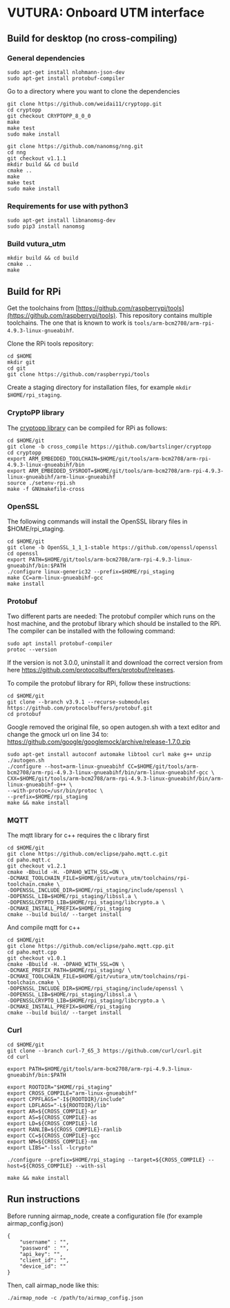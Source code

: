 # VUTURA: Onboard UTM interface

## Build for desktop (no cross-compiling)

### General dependencies
```
sudo apt-get install nlohmann-json-dev
sudo apt-get install protobuf-compiler
```

Go to a directory where you want to clone the dependencies

```
git clone https://github.com/weidai11/cryptopp.git
cd cryptopp
git checkout CRYPTOPP_8_0_0
make
make test
sudo make install
```

```
git clone https://github.com/nanomsg/nng.git
cd nng
git checkout v1.1.1
mkdir build && cd build
cmake ..
make
make test
sudo make install
```

### Requirements for use with python3
```
sudo apt-get install libnanomsg-dev
sudo pip3 install nanomsg
```

### Build vutura_utm
```
mkdir build && cd build
cmake ..
make
```

## Build for RPi

Get the toolchains from [https://github.com/raspberrypi/tools](https://github.com/raspberrypi/tools). This repository contains multiple toolchains. The one that is known to work is `tools/arm-bcm2708/arm-rpi-4.9.3-linux-gnueabihf`.

Clone the RPi tools repository:
```
cd $HOME
mkdir git
cd git
git clone https://github.com/raspberrypi/tools
```

Create a staging directory for installation files, for example `mkdir $HOME/rpi_staging`.

### CryptoPP library

The [cryptopp library](https://github.com/bartslinger/cryptopp) can be compiled for RPi as follows:

```
cd $HOME/git
git clone -b cross_compile https://github.com/bartslinger/cryptopp
cd cryptopp
export ARM_EMBEDDED_TOOLCHAIN=$HOME/git/tools/arm-bcm2708/arm-rpi-4.9.3-linux-gnueabihf/bin
export ARM_EMBEDDED_SYSROOT=$HOME/git/tools/arm-bcm2708/arm-rpi-4.9.3-linux-gnueabihf/arm-linux-gnueabihf
source ./setenv-rpi.sh
make -f GNUmakefile-cross
```

### OpenSSL

The following commands will install the OpenSSL library files in $HOME/rpi_staging.

```
cd $HOME/git
git clone -b OpenSSL_1_1_1-stable https://github.com/openssl/openssl
cd openssl
export PATH=$HOME/git/tools/arm-bcm2708/arm-rpi-4.9.3-linux-gnueabihf/bin:$PATH
./configure linux-generic32 --prefix=$HOME/rpi_staging
make CC=arm-linux-gnueabihf-gcc
make install
```

### Protobuf

Two different parts are needed: The protobuf compiler which runs on the host machine, and the protobuf library which should be installed to the RPi. The compiler can be installed with the following command:

```
sudo apt install protobuf-compiler
protoc --version
```

If the version is not 3.0.0, uninstall it and download the correct version from here https://github.com/protocolbuffers/protobuf/releases.

To compile the protobuf library for RPi, follow these instructions:

```
cd $HOME/git
git clone --branch v3.9.1 --recurse-submodules https://github.com/protocolbuffers/protobuf.git
cd protobuf
```
Google removed the original file, so open autogen.sh with a text editor and change the gmock url on line 34 to: https://github.com/google/googlemock/archive/release-1.7.0.zip

```
sudo apt-get install autoconf automake libtool curl make g++ unzip
./autogen.sh
./configure --host=arm-linux-gnueabihf CC=$HOME/git/tools/arm-bcm2708/arm-rpi-4.9.3-linux-gnueabihf/bin/arm-linux-gnueabihf-gcc \
CXX=$HOME/git/tools/arm-bcm2708/arm-rpi-4.9.3-linux-gnueabihf/bin/arm-linux-gnueabihf-g++ \
--with-protoc=/usr/bin/protoc \
--prefix=$HOME/rpi_staging
make && make install
```

### MQTT

The mqtt library for c++ requires the c library first

```
cd $HOME/git
git clone https://github.com/eclipse/paho.mqtt.c.git
cd paho.mqtt.c
git checkout v1.2.1
cmake -Bbuild -H. -DPAHO_WITH_SSL=ON \
-DCMAKE_TOOLCHAIN_FILE=$HOME/git/vutura_utm/toolchains/rpi-toolchain.cmake \
-DOPENSSL_INCLUDE_DIR=$HOME/rpi_staging/include/openssl \
-DOPENSSL_LIB=$HOME/rpi_staging/libssl.a \
-DOPENSSLCRYPTO_LIB=$HOME/rpi_staging/libcrypto.a \
-DCMAKE_INSTALL_PREFIX=$HOME/rpi_staging
cmake --build build/ --target install
```

And compile mqtt for c++

```
cd $HOME/git
git clone https://github.com/eclipse/paho.mqtt.cpp.git
cd paho.mqtt.cpp
git checkout v1.0.1
cmake -Bbuild -H. -DPAHO_WITH_SSL=ON \
-DCMAKE_PREFIX_PATH=$HOME/rpi_staging/ \
-DCMAKE_TOOLCHAIN_FILE=$HOME/git/vutura_utm/toolchains/rpi-toolchain.cmake \
-DOPENSSL_INCLUDE_DIR=$HOME/rpi_staging/include/openssl \
-DOPENSSL_LIB=$HOME/rpi_staging/libssl.a \
-DOPENSSLCRYPTO_LIB=$HOME/rpi_staging/libcrypto.a \
-DCMAKE_INSTALL_PREFIX=$HOME/rpi_staging
cmake --build build/ --target install
```

### Curl

```
cd $HOME/git
git clone --branch curl-7_65_3 https://github.com/curl/curl.git
cd curl

export PATH=$HOME/git/tools/arm-bcm2708/arm-rpi-4.9.3-linux-gnueabihf/bin:$PATH

export ROOTDIR="$HOME/rpi_staging"
export CROSS_COMPILE="arm-linux-gnueabihf"
export CPPFLAGS="-I${ROOTDIR}/include"
export LDFLAGS="-L${ROOTDIR}/lib"
export AR=${CROSS_COMPILE}-ar
export AS=${CROSS_COMPILE}-as
export LD=${CROSS_COMPILE}-ld
export RANLIB=${CROSS_COMPILE}-ranlib
export CC=${CROSS_COMPILE}-gcc
export NM=${CROSS_COMPILE}-nm
export LIBS="-lssl -lcrypto"

./configure --prefix=$HOME/rpi_staging --target=${CROSS_COMPILE} --host=${CROSS_COMPILE} --with-ssl

make && make install
```

## Run instructions

Before running airmap_node, create a configuration file (for example airmap_config.json)
```
{
    "username" : "",
    "password" : "",
    "api_key": "",
    "client_id": "",
    "device_id": ""
}
```

Then, call airmap_node like this:
```
./airmap_node -c /path/to/airmap_config.json
```
